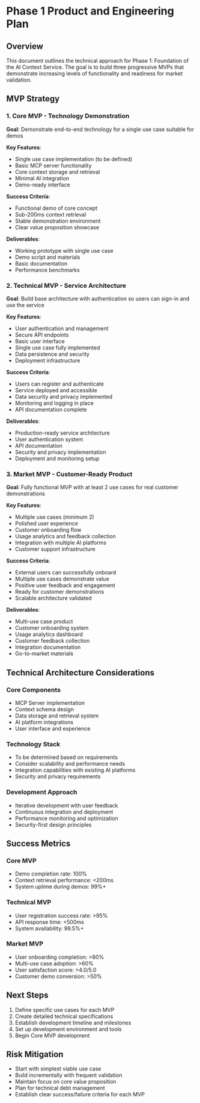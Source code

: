 # Phase 1 Product and Engineering Plan

## Overview

This document outlines the technical approach for Phase 1: Foundation of the AI Context Service. The goal is to build three progressive MVPs that demonstrate increasing levels of functionality and readiness for market validation.

## MVP Strategy

### 1. Core MVP - Technology Demonstration
**Goal**: Demonstrate end-to-end technology for a single use case suitable for demos

**Key Features**:
- Single use case implementation (to be defined)
- Basic MCP server functionality
- Core context storage and retrieval
- Minimal AI integration
- Demo-ready interface

**Success Criteria**:
- Functional demo of core concept
- Sub-200ms context retrieval
- Stable demonstration environment
- Clear value proposition showcase

**Deliverables**:
- Working prototype with single use case
- Demo script and materials
- Basic documentation
- Performance benchmarks

### 2. Technical MVP - Service Architecture
**Goal**: Build base architecture with authentication so users can sign-in and use the service

**Key Features**:
- User authentication and management
- Secure API endpoints  
- Basic user interface
- Single use case fully implemented
- Data persistence and security
- Deployment infrastructure

**Success Criteria**:
- Users can register and authenticate
- Service deployed and accessible
- Data security and privacy implemented
- Monitoring and logging in place
- API documentation complete

**Deliverables**:
- Production-ready service architecture
- User authentication system
- API documentation
- Security and privacy implementation
- Deployment and monitoring setup

### 3. Market MVP - Customer-Ready Product
**Goal**: Fully functional MVP with at least 2 use cases for real customer demonstrations

**Key Features**:
- Multiple use cases (minimum 2)
- Polished user experience
- Customer onboarding flow
- Usage analytics and feedback collection
- Integration with multiple AI platforms
- Customer support infrastructure

**Success Criteria**:
- External users can successfully onboard
- Multiple use cases demonstrate value
- Positive user feedback and engagement
- Ready for customer demonstrations
- Scalable architecture validated

**Deliverables**:
- Multi-use case product
- Customer onboarding system
- Usage analytics dashboard
- Customer feedback collection
- Integration documentation
- Go-to-market materials

## Technical Architecture Considerations

### Core Components
- MCP Server implementation
- Context schema design
- Data storage and retrieval system
- AI platform integrations
- User interface and experience

### Technology Stack
- To be determined based on requirements
- Consider scalability and performance needs
- Integration capabilities with existing AI platforms
- Security and privacy requirements

### Development Approach
- Iterative development with user feedback
- Continuous integration and deployment
- Performance monitoring and optimization
- Security-first design principles

## Success Metrics

### Core MVP
- Demo completion rate: 100%
- Context retrieval performance: <200ms
- System uptime during demos: 99%+

### Technical MVP  
- User registration success rate: >95%
- API response time: <500ms
- System availability: 99.5%+

### Market MVP
- User onboarding completion: >80%
- Multi-use case adoption: >60%
- User satisfaction score: >4.0/5.0
- Customer demo conversion: >50%

## Next Steps

1. Define specific use cases for each MVP
2. Create detailed technical specifications
3. Establish development timeline and milestones
4. Set up development environment and tools
5. Begin Core MVP development

## Risk Mitigation

- Start with simplest viable use case
- Build incrementally with frequent validation
- Maintain focus on core value proposition
- Plan for technical debt management
- Establish clear success/failure criteria for each MVP
